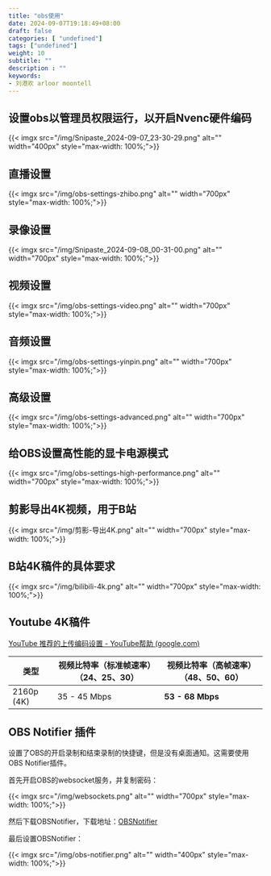 ```yaml
---
title: "obs使用"
date: 2024-09-07T19:18:49+08:00
draft: false
categories: [ "undefined"]
tags: ["undefined"]
weight: 10
subtitle: ""
description : ""
keywords:
- 刘港欢 arloor moontell
---
```


## 设置obs以管理员权限运行，以开启Nvenc硬件编码

{{< imgx src="/img/Snipaste_2024-09-07_23-30-29.png" alt="" width="400px" style="max-width: 100%;">}}

## 直播设置

{{< imgx src="/img/obs-settings-zhibo.png" alt="" width="700px" style="max-width: 100%;">}}

## 录像设置

{{< imgx src="/img/Snipaste_2024-09-08_00-31-00.png" alt="" width="700px" style="max-width: 100%;">}}

## 视频设置

{{< imgx src="/img/obs-settings-video.png" alt="" width="700px" style="max-width: 100%;">}}

## 音频设置

{{< imgx src="/img/obs-settings-yinpin.png" alt="" width="700px" style="max-width: 100%;">}}

## 高级设置

{{< imgx src="/img/obs-settings-advanced.png" alt="" width="700px" style="max-width: 100%;">}}

## 给OBS设置高性能的显卡电源模式

{{< imgx src="/img/obs-settings-high-performance.png" alt="" width="700px" style="max-width: 100%;">}}

## 剪影导出4K视频，用于B站

{{< imgx src="/img/剪影-导出4K.png" alt="" width="700px" style="max-width: 100%;">}}

## B站4K稿件的具体要求

{{< imgx src="/img/bilibili-4k.png" alt="" width="700px" style="max-width: 100%;">}}

## Youtube 4K稿件

[YouTube 推荐的上传编码设置 - YouTube帮助 (google.com)](https://support.google.com/youtube/answer/1722171?hl=zh-Hans#zippy=%2C%E5%AE%B9%E5%99%A8mp%2C%E9%9F%B3%E9%A2%91%E7%BC%96%E8%A7%A3%E7%A0%81%E5%99%A8aac-lc%2C%E8%A7%86%E9%A2%91%E7%BC%96%E8%A7%A3%E7%A0%81%E5%99%A8h%2C%E5%B8%A7%E9%80%9F%E7%8E%87%2C%E6%AF%94%E7%89%B9%E7%8E%87%2C%E8%A7%86%E9%A2%91%E5%88%86%E8%BE%A8%E7%8E%87%E5%92%8C%E5%AE%BD%E9%AB%98%E6%AF%94%2C%E9%A2%9C%E8%89%B2%E7%A9%BA%E9%97%B4)

| 类型 | 视频比特率（标准帧速率）（24、25、30） | 视频比特率（高帧速率）（48、50、60） |
| --- | --- | --- |
| 2160p (4K) | 35 - 45 Mbps | **53 - 68 Mbps** |

## OBS Notifier 插件

设置了OBS的开启录制和结束录制的快捷键，但是没有桌面通知。这需要使用OBS Notifier插件。

首先开启OBS的websocket服务，并复制密码：

{{< imgx src="/img/websockets.png" alt="" width="700px" style="max-width: 100%;">}}

然后下载OBSNotifier，下载地址：[OBSNotifier](https://github.com/DmitriySalnikov/OBSNotifier/releases)

最后设置OBSNotifier：

{{< imgx src="/img/obs-notifier.png" alt="" width="400px" style="max-width: 100%;">}}


